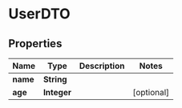 

# UserDTO


## Properties

| Name | Type | Description | Notes |
|------------ | ------------- | ------------- | -------------|
|**name** | **String** |  |  |
|**age** | **Integer** |  |  [optional] |



